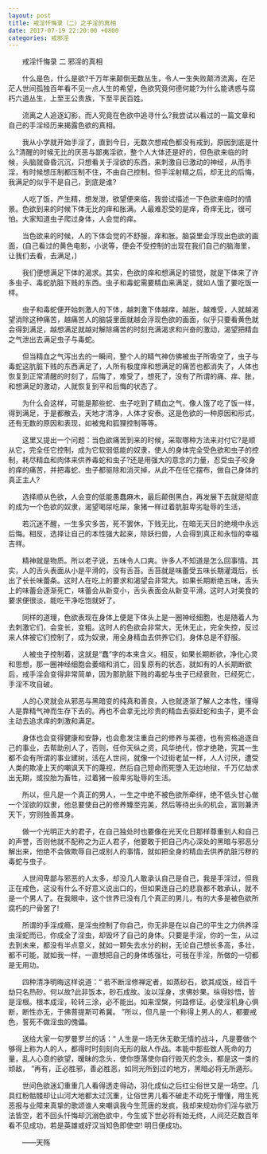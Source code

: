 ```yaml
---
layout: post
title: 戒淫忏悔录（二）之手淫的真相
date: 2017-07-19 22:20:00 +0800
categories: 戒邪淫
---
```


　　戒淫忏悔录 二 邪淫的真相
　　什么是色，什么是欲?千万年来颠倒无数丛生，令人一生失败颠沛流离，在茫茫人世间孤独百年看不见一点人生的希望，色欲究竟何德何能?为什么能诱惑与腐朽六道丛生，上至王公贵族，下至平民百姓。
　　流离之人追逐幻影，而人究竟在色欲中追寻什么?我尝试以看过的一篇文章和自己的手淫经历来揭露色欲的真相。
　　我从小学就开始手淫了，直到今日，无数次想戒色都没有戒到，原因到底是什么?清醒的时候无比的厌恶与鄙夷淫欲，整个人大体还是好的，但色欲来临的时候，头脑就昏昏沉沉，只想看关于淫欲的东西，来刺激自已激动的神经，从而手淫，有时候想压制都压制不住，不由自己控制。但手淫射精之后，却无比的后悔，我满足的似乎不是自己，到底是谁?
　　人吃了饭，产生精，想发泄，欲望便来临，我尝试描述一下色欲来临时的情景。色欲到来的时候下体无比的痒和胀满。人最难忍受的是痒，奇痒无比，很可怕。大家知道虫子爬过身体，人会觉的痒。
　　当色欲来的时候，人的下体会觉的不舒服，痒和胀。脑袋里会浮现出色欲的画面，(自己看过的黄色电影，小说等，便会不受控制的出现在我们自己的脑海里，让我们去看，去满足，)
　　我们便想满足下体的渴求。其实，色欲的痒和想满足的错觉，就是下体来了许多虫子、毒蛇肮脏下贱的东西。虫子和毒蛇需要精血来满足，就如人饿了要吃饭一样。
　　虫子和毒蛇便开始刺激人的下体，越刺激下体越痒，越胀，越难受，人就越渴望消除这种痛苦，越痛苦人的脑袋里面就越会浮现色欲的画面，似乎只要看黄色就会得到满足，越想满足就越对解除痛苦的时刻充满渴求和兴奋的激动，渴望把精血之气泄出去满足虫子与毒蛇。
　　但当精血之气泻出去的一瞬间，整个人的精气神仿佛被虫子所吸空了，虫子与毒蛇这肮脏下贱的东西满足了，人所有极度痒和想满足的痛苦也都消失了，人体也恢复到正常清醒的时刻了，后悔了，难受了，想死了，没有了所谓的痛、痒、胀，和想满足的激动，人就恢复到平和后悔的状态了。
　　为什么会这样，可能是那些蛇、虫子吃到了精血之气，像人饿了吃了饭一样，得到满足，于是都散去，天地才清净，人体才安泰。这是色欲的一种原因和形式，还有无数的原因和表现，如被鬼和狐狸控制等等。
　　这里又提出一个问题：当色欲痛苦到来的时候，采取哪种方法来对付它?是顺从它，完全任它控制，成为它软弱低能的奴隶，使人的身体完全受色欲和虫子的控制，耗尽精血和肉体来供养毒蛇和虫子?还是用强大的意念的力量，忍受虫子咬身的痒的痛苦，并把毒蛇、虫子都驱除和消灭掉，从此不在任它摆布，做自己身体的真正主人?
　　选择顺从色欲，人会变的低能愚蠢麻木，最后颠倒黑白，再发展下去就是彻底的成为一个色欲的奴隶，渴望喝尿吃屎，象猪一样过着肮脏卑劣耻辱的生活，
　　若沉迷不醒，一生多灾多苦，死不罢休，下贱无比，在暗无天日的绝境中永远后悔。相反，选择让自己的本性强大起来，除妖扫兽，人会得到真正和永恒的幸福吉祥。
　　精神就是物质。所以老子说，五味令人口爽。许多人不知道是怎么回事情。其实，人的舌头表面从小是平滑的，没有舌苔。舌苔就是味蕾受五味长期灌溉后，长出了长长味蕾条。这时人在吃上的要求和渴望会非常大。如果长期断绝五味，舌头上的味蕾会逐渐死亡，味蕾会从新变小，舌头表面会从新变平滑。这时人对美食的要求便很淡，能吃干净吃饱就好了。
　　同样的道理，色欲表现在身体上便是下体头上是一圈神经细胞，也是随着人为去刺激它们，会变长，变粗。这时人的色欲会非常大，无休无止，完全失控，反过来人体被它们控制了，成为奴隶，用全身精血去供养它们，身体总是不舒服。
　　人被虫子控制着，这就是“蠢”字的本来含义。相反，如果长期断欲，净化心灵和思想，那一圈神经细胞会萎缩和消亡，回复原有的状态，就如有的人长期断欲后，戒手淫会变得非常简单，因为那肮脏下贱的毒蛇与虫子已经衰败，已经死亡，手淫不攻自破。
　　人的心灵就会从邪恶与黑暗变的纯真和善良，人也就逐渐了解人之本性，懂得人是靠精气神而生存下去的。再也不会拿无比珍贵的精血去驱赶蛇和虫子，更不会主动去追求痒的刺激和满足。
　　身体也会变得健康和安静，也会愈发注重自己的修养与美德，也有资格追逐自己的事业，去帮助别人了，否则，任你天纵之资，风华绝代，惊才绝艳，究其一生都不会有所谓的事业建树，活在人世间，就像一个过街老鼠一样，人人讨厌，遭受人类的欺凌上天的嘲讽天下的蔑视，然后自己短命而死堕入无边地狱，千万亿劫求出无期，或投胎为畜牲，过着猪一般卑劣耻辱的生活。
　　所以，但凡是一个真正的男人，一生之中绝不被色欲所牵绊，绝不低头甘心做一个淫欲的奴隶，他总要使自己的修养臻至完美，然后等待出头的机会，富则兼济天下，穷则独善其身。
　　做一个光明正大的君子，在自己独处时也要像在光天化日那样尊重别人和自己的声誉，否则他就不配称之为正人君子，他要敢于把自己内心深处的黑暗与邪恶分解出来，他绝不会做欺辱自己或别人的事情，就如把全身的精血去供养肮脏污秽的毒蛇与虫子。
　　人世间卑鄙与邪恶的人太多，却没几人敢承认自己是自己，我是手淫过，但我正在戒色，这没有什么不好意义说出口的，但如果连自己的悲哀都不敢承认，就不是一个男人了。在我眼中，这个世界已没有几个真正的男儿，有的大多是被色欲所腐朽的尸骨罢了!
　　所谓的手淫成瘾，是淫虫控制了你自己，你无非是在以自己的平生之力供养淫虫淫蛇而已，你成全了淫虫，却毁坏了自己的身体。只要是手淫，你的一生，从过去到未来，都没有半点意义，就如一颗失去水分的树，无论自己想长多高，多壮，都不可能，就如我一样，一直想把自己的身体练强壮，可我在手淫，所做的一切都是无用功。
　　四种清净明晦这样说道：“ 若不断淫修禅定者，如蒸砂石，欲其成饭，经百千劫只名热砂。何以故?此非饭本，砂石成故。汝以淫身，求佛妙果。纵得妙悟，皆是淫根。根本成淫，轮转三涂，必不能出。如来涅槃，何路修证。必使淫机身心俱断，断性亦无，于佛菩提斯可希冀。 ”所以，但凡是一个称得上男人的人，都要戒色，誓死不做淫虫的傀儡。
　　送给大家一句罗曼罗兰的话：“ 人生是一场无休无歇无情的战斗，凡是要做个够得上称为人的人，都得时时刻刻向无形的敌人作战。本能中那些致人死命的力量，乱人心意的欲望，暧昧的念头，使你堕落使你自行毁灭的念头，都是这一类的顽敌， ”再有，正必胜邪，善必胜恶，如同光所到过的地方，黑暗必将无所遁形。
　　世间色欲迷幻重重几人看得透走得动，羽化成仙之后红尘俗世又是一场空。几具红粉骷髅却让山河大地都太过沉重，让俗世男儿看不破走不动死于懵懂，用生死恶报与业障来真挚的歌颂谁人来嘲讽我今生荒唐的发疯，我却来规劝你们淫与欲万法皆空，若不回头忏悔却沉溺色欲中，今生或下世必将有始无终，人间茫茫数百年看不见成功，若是英雄或好汉当知色即使空! 明日便成功。
　　——天殇